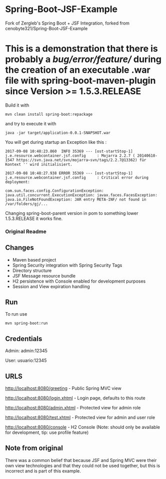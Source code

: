 Spring-Boot-JSF-Example
=======================

Fork of Zergleb's Spring Boot + JSF Integration, forked from cenobyte321/Spring-Boot-JSF-Example 


# This is a demonstration that there is probably a _bug/error/feature/_ during the creation of an executable .war file with spring-boot-maven-plugin since Version >= 1.5.3.RELEASE

Build it with

```
mvn clean install spring-boot:repackage
```

and try to execute it with

```
java -jar target/application-0.0.1-SNAPSHOT.war
```

You will get during startup an Exception like this :

```
2017-09-08 10:48:23.860  INFO 35369 --- [ost-startStop-1] j.e.resource.webcontainer.jsf.config     : Mojarra 2.2.7 ( 20140610-1547 https://svn.java.net/svn/mojarra~svn/tags/2.2.7@13362) für Kontext '' wird initialisiert.

2017-09-08 10:48:27.938 ERROR 35369 --- [ost-startStop-1] j.e.resource.webcontainer.jsf.config     : Critical error during deployment: 

com.sun.faces.config.ConfigurationException: java.util.concurrent.ExecutionException: javax.faces.FacesException: java.io.FileNotFoundException: JAR entry META-INF/ not found in /var/folders/gj/...
```

Changing spring-boot-parent version in pom to something lower 1.5.3.RELEASE it works fine.





### Original Readme

## Changes

- Maven based project
- Spring Security integration with Spring Security Tags
- Directory structure
- JSF Message resource bundle
- H2 persistence with Console enabled for development purposes
- Session and View expiration handling

## Run

To run use 

```
mvn spring-boot:run
```

## Credentials

Admin: admin:12345

User: usuario:12345

## URLS

[http://localhost:8080/greeting](http://localhost:8080/greeting) - Public Spring MVC view

[http://localhost:8080/login.xhtml](http://localhost:8080/login.xhtml) - Login page, defaults to this route

[http://localhost:8080/admin.xhtml](http://localhost:8080/admin.xhtml) - Protected view for admin role

[http://localhost:8080/test.xhtml](http://localhost:8080/test.xhtml) - Protected view for admin and user role

[http://localhost:8080/console](http://localhost:8080/console) - H2 Console (Note: should only be available for development, tip: use profile feature)

## Note from original

There was a common belief that because JSF and Spring MVC were their own view technologies and that they could not be used together, but this is incorrect and is part of this example.

